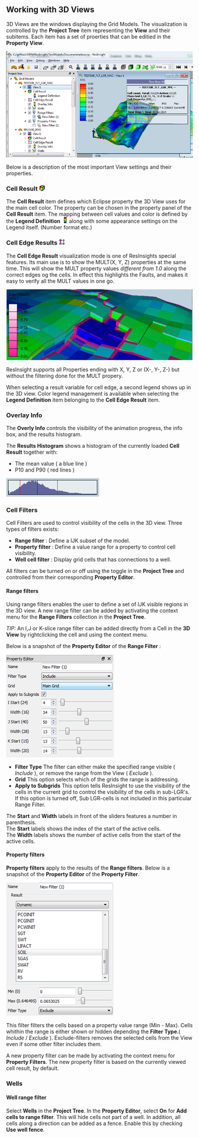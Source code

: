 ## Working with 3D Views

3D Views are the windows displaying the Grid Models. The visualization is controlled by the **Project Tree** item representing the **View** and their subitems. Each item has a set of proerties that can be editied in the **Property View**.

![](images/3DViewOverview.png)

Below is a description of the most important View settings and their properties.

### Cell Result ![](images/CellResult.png)

The **Cell Result** item defines which Eclipse property the 3D View uses for the main cell color. The property can be chosen in the property panel of the **Cell Result** item. The mapping between cell values and color is defined by the **Legend Definition**  ![](images/Legend.png) along with some appearance settings on the Legend itself. (Number format etc.)

### Cell Edge Results ![](images/EdgeResult_1.png)

The **Cell Edge Result** visualization mode is one of ResInsights special features. Its main use is to show the MULT(X, Y, Z) properties at the same time. 
This will show the MULT property values *different from 1.0* along the correct edges og the cells. In effect this highlights the Faults, and makes it easy to verify all the MULT values in one go.

![](images/CellEdgeExample.png)

ResInsight supports all Properties ending with X, Y, Z or (X-, Y-, Z-) but without the filtering done for the MULT propery.

When selecting a result variable for cell edge, a second legend shows up in the 3D view. Color legend management is available when selecting the **Legend Definition** item belonging to the **Cell Edge Result** item. 

### Overlay Info

The **Overly Info** controls the visibility of the animation progress, the info box, and the results histogram.

The **Results Histogram** shows a histogram of the currently loaded **Cell Result** together with:

- The mean value ( a blue line ) 
- P10 and P90 ( red lines )

![](images/HistogramExample.png)


### Cell Filters
Cell Filters are used to control visibility of the cells in the 3D view. Three types of filters exists:

- **Range filter** : 		Define a IJK subset of the model.
- **Property filter** : 	Define a value range for a property to control cell visibility.
- **Well cell filter** : 	Display grid cells that has connections to a well.

All filters can be turned on or off using the toggle in the **Project Tree** and controlled from their corresponding **Property Editor**.



#### Range filters

Using range filters enables the user to define a set of IJK visible regions in the 3D view.
A new range filter can be added by activating the context menu for the **Range Filters** collection in the **Project Tree**.

*TIP:* An I,J or K-slice range filter can be added directly from a Cell in the **3D View** by rightclicking the cell and using the context menu. 

Below is a snapshot of the **Property Editor** of the **Range Filter** :

![](images/RangeFilterProperties.png)

 - **Filter Type** The filter can either make the specified range visible ( *Include* ), or remove the range from the View ( *Exclude* ).
 - **Grid** This option selects which of the grids the range is addressing.
 - **Apply to Subgrids** This option tells ResInsight to use the visibility of the cells in the current grid to control the visibility of the cells in sub-LGR's. If this option is turned off, Sub LGR-cells is not included in this particular Range Filter.  
 
The **Start** and **Width** labels in front of the sliders features a number in parenthesis.<br>
The **Start** labels shows the index of the start of the active cells.<br>
The **Width** labels shows the number of active cells from the start of the active cells.

#### Property filters

**Property filters** apply to the results of the **Range filters**. Below is a snapshot of the **Property Editor** of the **Property Filter**.
  

![](images/PropertyFilterProperties.png)

This filter filters the cells based on a property value range (Min - Max). Cells whithin the range is either shown or hidden depending the **Filter Type**.( *Include* / *Exclude* ). Exclude-filters removes the selected cells from the View even if some other filter includes them.

A new property filter can be made by activating the context menu for **Property Filters**. The new property filter is based on the currently viewed cell result, by default.

### Wells

#### Well range filter 
Select **Wells** in the **Project Tree**. In the **Property Editor**, select **On** for **Add cells to range filter**. This will hide cells not part of a well.
In addition, all cells along a direction can be added as a fence. Enable this by checking **Use well fence**.
